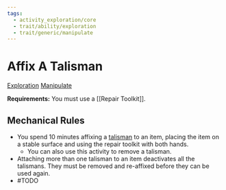 ```yaml
---
tags:
  - activity_exploration/core
  - trait/ability/exploration
  - trait/generic/manipulate
---
```

# Affix A Talisman

[Exploration](Exploration.md "Action & Ability Trait") [Manipulate](Manipulate.md "General Trait")

**Requirements:** You must use a [[Repair Toolkit]].

## Mechanical Rules

- You spend 10 minutes affixing a [talisman](https://2e.aonprd.com/Traits.aspx?ID=155) to an item, placing the item on a stable surface and using the repair toolkit with both hands.
	- You can also use this activity to remove a talisman.
- Attaching more than one talisman to an item deactivates all the talismans. They must be removed and re-affixed before they can be used again.
- #TODO